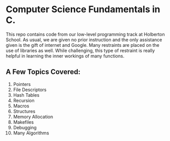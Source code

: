 # Computer Science Fundamentals in C.

This repo contains code from our low-level programming track at Holberton School. As usual, we are given no prior instruction and the only assistance given is the gift of internet and Google. Many restraints are placed on the use of libraries as well. While challenging, this type of restraint is really helpful in learning the inner workings of many functions.

## A Few Topics Covered:

1. Pointers
1. File Descriptors
1. Hash Tables
1. Recursion
1. Macros
1. Structures
1. Memory Allocation
1. Makefiles
1. Debugging
1. Many Algorithms
